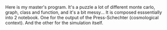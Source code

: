 Here is my master's program. It's a puzzle a lot of different monte carlo, graph, class and function, and it's a bit messy... 
It is composed esssentially into 2 notebook. One for the output of the Press-Schechter (cosmological context). And the other for
the simulation itself.
